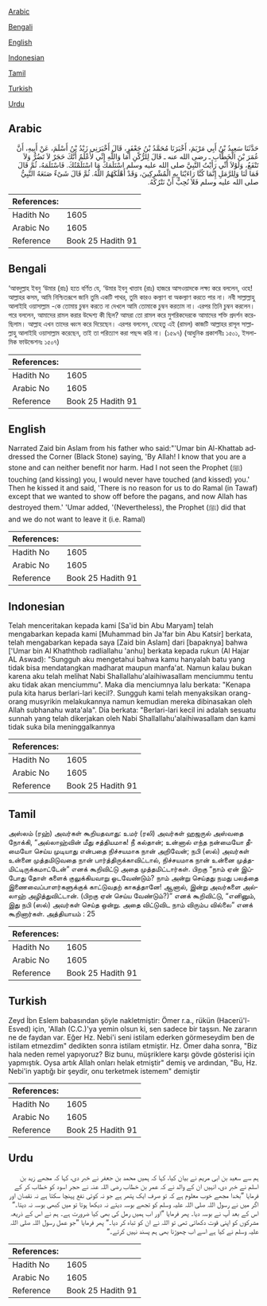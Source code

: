 [Arabic](#arabic)

[Bengali](#bengali)

[English](#english)

[Indonesian](#indonesian)

[Tamil](#tamil)

[Turkish](#turkish)

[Urdu](#urdu)

## Arabic


<div dir="rtl" lang="ar" style={{fontSize:'larger',backgroundColor:'#f8f9fa',padding:20}}>
حَدَّثَنَا سَعِيدُ بْنُ أَبِي مَرْيَمَ، أَخْبَرَنَا مُحَمَّدُ بْنُ جَعْفَرٍ، قَالَ أَخْبَرَنِي زَيْدُ بْنُ أَسْلَمَ، عَنْ أَبِيهِ، أَنَّ عُمَرَ بْنَ الْخَطَّابِ ـ رضى الله عنه ـ قَالَ لِلرُّكْنِ أَمَا وَاللَّهِ إِنِّي لأَعْلَمُ أَنَّكَ حَجَرٌ لاَ تَضُرُّ وَلاَ تَنْفَعُ، وَلَوْلاَ أَنِّي رَأَيْتُ النَّبِيَّ صلى الله عليه وسلم اسْتَلَمَكَ مَا اسْتَلَمْتُكَ‏.‏ فَاسْتَلَمَهُ، ثُمَّ قَالَ فَمَا لَنَا وَلِلرَّمَلِ إِنَّمَا كُنَّا رَاءَيْنَا بِهِ الْمُشْرِكِينَ، وَقَدْ أَهْلَكَهُمُ اللَّهُ‏.‏ ثُمَّ قَالَ شَىْءٌ صَنَعَهُ النَّبِيُّ صلى الله عليه وسلم فَلاَ نُحِبُّ أَنْ نَتْرُكَهُ‏.‏
</div>
<div style={{backgroundColor:'#f8f9fa',padding:20, marginBottom: 10}}><table> <thead> <tr> <th>References:</th> <th></th> </tr> </thead> <tbody><tr><td>Hadith No</td><td>1605</td></tr><tr><td>Arabic No</td><td>1605</td></tr><tr><td>Reference</td><td>Book 25 Hadith 91</td></tr></tbody></table></div>

## Bengali


<div dir="ltr" lang="bn" style={{fontSize:'larger',backgroundColor:'#f8f9fa',padding:20}}>
‘আবদুল্লাহ ইবনু ‘উমার (রাঃ) হতে বর্ণিত যে, ‘উমার ইবনু খাত্তাব (রাঃ) হাজরে আসওয়াদকে লক্ষ্য করে বললেন, ওহে! আল্লাহর কসম, আমি নিশ্চিতরূপে জানি তুমি একটি পাথর, তুমি কারও কল্যাণ বা অকল্যাণ করতে পার না। নবী সাল্লাল্লাহু আলাইহি ওয়াসাল্লাম -কে তোমায় চুম্বন করতে না দেখলে আমি তোমাকে চুম্বন করতাম না। এরপর তিনি চুম্বন করলেন। পরে বললেন, আমাদের রামল করার উদ্দেশ্য কী ছিল? আমরা তো রামল করে মুশরিকদেরকে আমাদের শক্তি প্রদর্শন করেছিলাম। আল্লাহ এখন তাদের ধ্বংস করে দিয়েছেন। এরপর বললেন, যেহেতু এই (রামল) কাজটি আল্লাহর রাসূল সাল্লাল্লাহু আলাইহি ওয়াসাল্লাম করেছেন, তাই তা পরিত্যাগ করা পছন্দ করি না। (১৫৯৭) (আধুনিক প্রকাশনীঃ ১৫০১, ইসলামিক ফাউন্ডেশনঃ ১৫০৭)
</div>
<div style={{backgroundColor:'#f8f9fa',padding:20, marginBottom: 10}}><table> <thead> <tr> <th>References:</th> <th></th> </tr> </thead> <tbody><tr><td>Hadith No</td><td>1605</td></tr><tr><td>Arabic No</td><td>1605</td></tr><tr><td>Reference</td><td>Book 25 Hadith 91</td></tr></tbody></table></div>

## English


<div dir="ltr" lang="en" style={{fontSize:'larger',backgroundColor:'#f8f9fa',padding:20}}>
Narrated Zaid bin Aslam from his father who said:"'Umar bin Al-Khattab addressed the Corner (Black Stone) saying, 'By Allah! I know that you are a stone and can neither benefit nor harm. Had I not seen the Prophet (ﷺ) touching (and kissing) you, I would never have touched (and kissed) you.' Then he kissed it and said, 'There is no reason for us to do Ramal (in Tawaf) except that we wanted to show off before the pagans, and now Allah has destroyed them.' 'Umar added, '(Nevertheless), the Prophet (ﷺ) did that and we do not want to leave it (i.e. Ramal)
</div>
<div style={{backgroundColor:'#f8f9fa',padding:20, marginBottom: 10}}><table> <thead> <tr> <th>References:</th> <th></th> </tr> </thead> <tbody><tr><td>Hadith No</td><td>1605</td></tr><tr><td>Arabic No</td><td>1605</td></tr><tr><td>Reference</td><td>Book 25 Hadith 91</td></tr></tbody></table></div>

## Indonesian


<div dir="ltr" lang="id" style={{fontSize:'larger',backgroundColor:'#f8f9fa',padding:20}}>
Telah menceritakan kepada kami [Sa'id bin Abu Maryam] telah mengabarkan kepada kami [Muhammad bin Ja'far bin Abu Katsir] berkata, telah mengabarkan kepada saya [Zaid bin Aslam] dari [bapaknya] bahwa ['Umar bin Al Khaththob radliallahu 'anhu] berkata kepada rukun (Al Hajar AL Aswad): "Sungguh aku mengetahui bahwa kamu hanyalah batu yang tidak bisa mendatangkan madharat maupun manfa'at. Namun kalau bukan karena aku telah melihat Nabi Shallallahu'alaihiwasallam menciummu tentu aku tidak akan menciummu". Maka dia menciumnya lalu berkata: "Kenapa pula kita harus berlari-lari kecil?. Sungguh kami telah menyaksikan orang-orang musyrikin melakukannya namun kemudian mereka dibinasakan oleh Allah subhanahu wata'ala". Dia berkata: "Berlari-lari kecil ini adalah sesuatu sunnah yang telah dikerjakan oleh Nabi Shallallahu'alaihiwasallam dan kami tidak suka bila meninggalkannya
</div>
<div style={{backgroundColor:'#f8f9fa',padding:20, marginBottom: 10}}><table> <thead> <tr> <th>References:</th> <th></th> </tr> </thead> <tbody><tr><td>Hadith No</td><td>1605</td></tr><tr><td>Arabic No</td><td>1605</td></tr><tr><td>Reference</td><td>Book 25 Hadith 91</td></tr></tbody></table></div>

## Tamil


<div dir="ltr" lang="ta" style={{fontSize:'larger',backgroundColor:'#f8f9fa',padding:20}}>
அஸ்லம் (ரஹ்) அவர்கள் கூறியதவாது: உமர் (ரலி) அவர்கள் ஹஜருல் அஸ்வதை நோக்கி, “அல்லாஹ்வின் மீது சத்தியமாக! நீ கல்தான்; உன்னால் எந்த நன்மையோ தீமையோ செய்ய முடியாது என்பதை நிச்சயமாக நான் அறிவேன்; நபி (ஸல்) அவர்கள் உன்னை முத்தமிடுவதை நான் பார்த்திருக்காவிட்டால், நிச்சயமாக நான் உன்னை முத்தமிட்டிருக்கமாட்டேன்” எனக் கூறிவிட்டு அதை முத்தமிட்டார்கள். பிறகு “நாம் ஏன் இப்போது தோள் களைக் குலுக்கியவாறு ஓடவேண்டும்? நாம் அன்று செய்தது நமது பலத்தை இணைவைப்பாளர்களுக்குக் காட்டுவதற் காகத்தானே! ஆனால், இன்று அவர்களை அல்லாஹ் அழித்துவிட்டான். (பிறகு ஏன் செய்ய வேண்டும்?)” எனக் கூறிவிட்டு, “எனினும், இது நபி (ஸல்) அவர்கள் செய்த ஒன்று. அதை விட்டுவிட நாம் விரும்ப வில்லை” எனக் கூறினார்கள். அத்தியாயம் : 25
</div>
<div style={{backgroundColor:'#f8f9fa',padding:20, marginBottom: 10}}><table> <thead> <tr> <th>References:</th> <th></th> </tr> </thead> <tbody><tr><td>Hadith No</td><td>1605</td></tr><tr><td>Arabic No</td><td>1605</td></tr><tr><td>Reference</td><td>Book 25 Hadith 91</td></tr></tbody></table></div>

## Turkish


<div dir="ltr" lang="tr" style={{fontSize:'larger',backgroundColor:'#f8f9fa',padding:20}}>
Zeyd İbn Eslem babasından şöyle nakletmiştir: Ömer r.a., rükün (Hacerü'l-Esved) için, 'Allah (C.C.)'ya yemin olsun ki, sen sadece bir taşsın. Ne zararın ne de faydan var. Eğer Hz. Nebi'i seni istilam ederken görmeseydim ben de istilam etmezdim" dedikten sonra istilam etmiştir. Hz. Ömer daha sonra, "Biz hala neden remel yapıyoruz? Biz bunu, müşriklere karşı gövde gösterisi için yapmıştık. Oysa artık Allah onları helak etmiştir" demiş ve ardından, "Bu, Hz. Nebi'in yaptığı bir şeydir, onu terketmek istemem" demiştir
</div>
<div style={{backgroundColor:'#f8f9fa',padding:20, marginBottom: 10}}><table> <thead> <tr> <th>References:</th> <th></th> </tr> </thead> <tbody><tr><td>Hadith No</td><td>1605</td></tr><tr><td>Arabic No</td><td>1605</td></tr><tr><td>Reference</td><td>Book 25 Hadith 91</td></tr></tbody></table></div>

## Urdu


<div dir="rtl" lang="ur" style={{fontSize:'larger',backgroundColor:'#f8f9fa',padding:20}}>
ہم سے سعید بن ابی مریم نے بیان کیا، کہا کہ ہمیں محمد بن جعفر نے خبر دی، کہا کہ مجھے زید بن اسلم نے خبر دی، انہیں ان کے والد نے کہ عمر بن خطاب رضی اللہ عنہ نے حجر اسود کو خطاب کر کے فرمایا ”بخدا مجھے خوب معلوم ہے کہ تو صرف ایک پتھر ہے جو نہ کوئی نفع پہنچا سکتا ہے نہ نقصان اور اگر میں نے رسول اللہ صلی اللہ علیہ وسلم کو تجھے بوسہ دیتے نہ دیکھا ہوتا تو میں کبھی بوسہ نہ دیتا۔“ اس کے بعد آپ نے بوسہ دیا۔ پھر فرمایا ”اور اب ہمیں رمل کی بھی کیا ضرورت ہے۔ ہم نے اس کے ذریعہ مشرکوں کو اپنی قوت دکھائی تھی تو اللہ نے ان کو تباہ کر دیا۔“ پھر فرمایا ”جو عمل رسول اللہ صلی اللہ علیہ وسلم نے کیا ہے اسے اب چھوڑنا بھی ہم پسند نہیں کرتے۔“
</div>
<div style={{backgroundColor:'#f8f9fa',padding:20, marginBottom: 10}}><table> <thead> <tr> <th>References:</th> <th></th> </tr> </thead> <tbody><tr><td>Hadith No</td><td>1605</td></tr><tr><td>Arabic No</td><td>1605</td></tr><tr><td>Reference</td><td>Book 25 Hadith 91</td></tr></tbody></table></div>